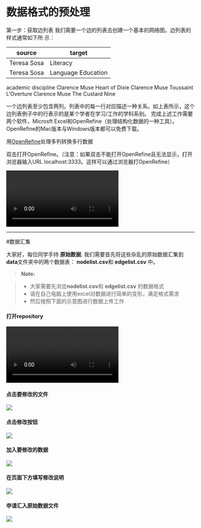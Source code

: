# 数据格式的预处理



第一步：获取边列表我们需要一个边的列表去创建一个基本的网络图。边列表的样式通常如下所示：

source  | target
------------- | -------------
Teresa Sosa  | Literacy
Teresa Sosa  | Language EducationacademicdisciplineClarence MuseHeart of DixieClarence MuseToussaint L'OvertureClarence MuseThe Custard Nine
一个边列表至少包含两列。列表中的每一行对应描述一种关系。如上表所示，这个边列表例子中的行表示的是某个学者在学习/工作的学科系别。完成上述工作需要两个软件，Microsft Excel和OpenRefine（处理结构化数据的一种工具）。OpenRefine的Mac版本与Windows版本都可以免费下载。
用[OpenRefine](http://openrefine.org/)处理多列转换多行数据
双击打开OpenRefine。（注意：如果双击不能打开OpenRefine且无法显示，打开浏览器输入URL localhost:3333。这样可以通过浏览器打OpenRefine）


![][1]

[1]:
../images/mergedata/transposedata.m4v

----------

#数据汇集



大家好，每位同学手持 **原始数据**. 我们需要首先将这些杂乱的原始数据汇集到**data**文件夹中的两个数据表： **nodelist.csv**和 **edgelist.csv** 中。



> **Note:**

> - 大家需要先浏览**nodelist.csv**和 **edgelist.csv** 的数据格式
> - 请在自己电脑上使用excel对数据进行简单的变形，满足格式需求
> - 然后按照下面的示意图进行数据上传工作

#### <i class="icon-file"></i> 打开repository

![][1]

[1]:
images/mergedata/step1data.png

#### <i class="icon-file"></i> 点击要修改的文件

![][2]

[2]:
images/mergedata/step2file.png

#### <i class="icon-file"></i> 点击修改按钮

![][3]

[3]:
images/mergedata/step3edit.png

#### <i class="icon-file"></i> 加入要修改的数据

![][4]

[4]:
images/mergedata/step4edit.png


#### <i class="icon-file"></i> 在页面下方填写修改说明

![][5]

[5]:
images/mergedata/step4note.png

#### <i class="icon-file"></i> 申请汇入原始数据文件

![][6]

[6]:
images/mergedata/step5request.png
